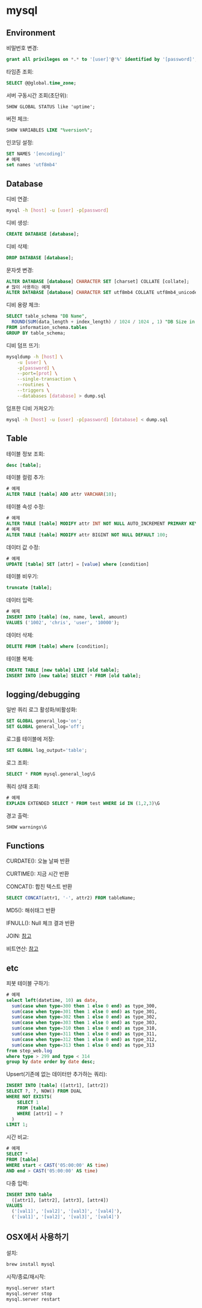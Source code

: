 # mysql


## Environment

비밀번호 변경:
```sql
grant all privileges on *.* to '[user]'@'%' identified by '[password]';
```

타임존 조회:
```sql
SELECT @@global.time_zone;
```

서버 구동시간 조회(초단위):
```aql
SHOW GLOBAL STATUS like 'uptime';
```

버전 체크:
```sql
SHOW VARIABLES LIKE "%version%";
```

인코딩 설정:
```sql
SET NAMES '[encoding]'
# 예제 
set names 'utf8mb4'
```


## Database

디비 연결:
```bash
mysql -h [host] -u [user] -p[password]
```

디비 생성:
```sql
CREATE DATABASE [database];
```

디비 삭제:
```sql
DROP DATABASE [database];
```

문자셋 변경:
```sql
ALTER DATABASE [database] CHARACTER SET [charset] COLLATE [collate];
# 많이 사용하는 예제
ALTER DATABASE [database] CHARACTER SET utf8mb4 COLLATE utf8mb4_unicode_ci;
```

디비 용량 체크:
```sql
SELECT table_schema "DB Name",
  ROUND(SUM(data_length + index_length) / 1024 / 1024 , 1) "DB Size in MB" 
FROM information_schema.tables 
GROUP BY table_schema; 
```

디비 덤프 뜨기:
```bash
mysqldump -h [host] \
    -u [user] \
    -p[password] \
    --port=[prot] \
    --single-transaction \
    --routines \
    --triggers \
    --databases [database] > dump.sql
```

덤프한 디비 가져오기:
```bash
mysql -h [host] -u [user] -p[password] [database] < dump.sql
```


## Table

테이블 정보 조회:
```sql
desc [table];
```

테이블 컬럼 추가:
```sql
# 예제 
ALTER TABLE [table] ADD attr VARCHAR(10);
```

테이블 속성 수정:
```sql
# 예제
ALTER TABLE [table] MODIFY attr INT NOT NULL AUTO_INCREMENT PRIMARY KEY;
# 예제 
ALTER TABLE [table] MODIFY attr BIGINT NOT NULL DEFAULT 100;
```

데이터 값 수정:
```sql
# 예제 
UPDATE [table] SET [attr] = [value] where [condition]
```

테이블 비우기:
```sql
truncate [table];
```

데이터 입력:
```sql
# 예제 
INSERT INTO [table] (no, name, level, amount)
VALUES ('1002', 'chris', 'user', '10000');
```

데이터 삭제:
```sql
DELETE FROM [table] where [condition];
```

테이블 복제:
```sql
CREATE TABLE [new table] LIKE [old table];
INSERT INTO [new table] SELECT * FROM [old table];
```

## logging/debugging

일반 쿼리 로그 활성화/비활성화:
```sql
SET GLOBAL general_log='on';
SET GLOBAL general_log='off';
```

로그를 테이블에 저장:
```sql
SET GLOBAL log_output='table';
```

로그 조회:
```sql
SELECT * FROM mysql.general_log\G
```

쿼리 상태 조회:
```sql
# 예제 
EXPLAIN EXTENDED SELECT * FROM test WHERE id IN (1,2,3)\G
```

경고 출력:
```sql
SHOW warnings\G
```

## Functions

CURDATE(): 오늘 날짜 반환

CURTIME(): 지금 시간 반환 

CONCAT(): 합친 텍스트 반환 
```sql
SELECT CONCAT(attr1, '-', attr2) FROM tableName;
```

MD5(): 해쉬태그 반환 

IFNULL(): Null 체크 결과 반환 

JOIN: [참고](http://stackoverflow.com/questions/17542431/less-number-of-records-for-left-join-vs-inner-join)

비트연산: [참고](http://www.phpschool.com/gnuboard4/bbs/board.php?bo_table=tipntech&wr_id=77064)


## etc

피봇 테이블 구하기:
```sql
# 예제 
select left(datetime, 10) as date,
  sum(case when type=300 then 1 else 0 end) as type_300,
  sum(case when type=301 then 1 else 0 end) as type_301,
  sum(case when type=302 then 1 else 0 end) as type_302,
  sum(case when type=303 then 1 else 0 end) as type_303,
  sum(case when type=310 then 1 else 0 end) as type_310,
  sum(case when type=311 then 1 else 0 end) as type_311,
  sum(case when type=312 then 1 else 0 end) as type_312,
  sum(case when type=313 then 1 else 0 end) as type_313
from step_web.log
where type > 299 and type < 314
group by date order by date desc;
```

Upsert(기존에 없는 데이터만 추가하는 쿼리): 
```sql
INSERT INTO [table] ([attr1], [attr2])
SELECT ?, ?, NOW() FROM DUAL
WHERE NOT EXISTS(
    SELECT 1
    FROM [table]
    WHERE [attr1] = ?
  )
LIMIT 1;
```

시간 비교:
```sql
# 예제 
SELECT *
FROM [table]
WHERE start < CAST('05:00:00' AS time)
AND end > CAST('05:00:00' AS time)
```

다중 입력:
```sql
INSERT INTO table
  ([attr1], [attr2], [attr3], [attr4])
VALUES
  ('[val1]', '[val2]', '[val3]', '[val4]'),
  ('[val1]', '[val2]', '[val3]', '[val4]')
```


## OSX에서 사용하기 

설치:
```bash
brew install mysql
```

시작/종료/재시작:
```bash
mysql.server start
mysql.server stop
mysql.server restart
```
